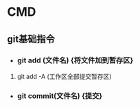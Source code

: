 CMD
===
## git基础指令 
 * ### git add (文件名) {将文件加到暂存区}
 1. git add -A (工作区全部提交暂存区)
 * ### git commit(文件名) {提交}
